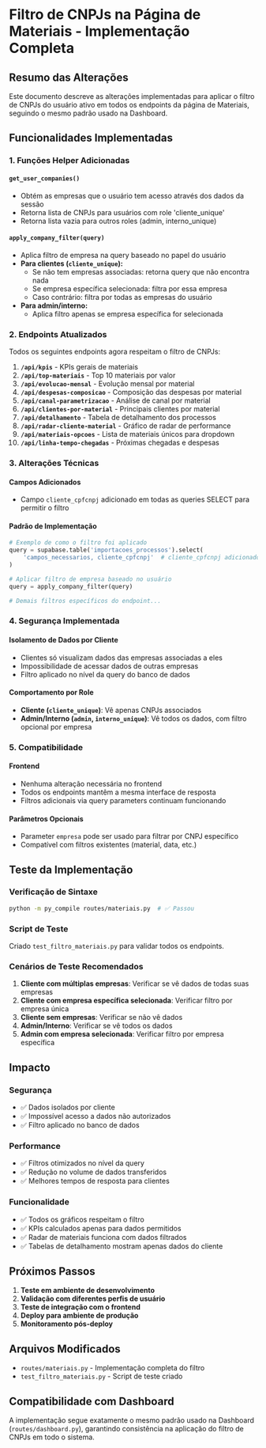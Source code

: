 # Filtro de CNPJs na Página de Materiais - Implementação Completa

## Resumo das Alterações

Este documento descreve as alterações implementadas para aplicar o filtro de CNPJs do usuário ativo em todos os endpoints da página de Materiais, seguindo o mesmo padrão usado na Dashboard.

## Funcionalidades Implementadas

### 1. Funções Helper Adicionadas

#### `get_user_companies()`
- Obtém as empresas que o usuário tem acesso através dos dados da sessão
- Retorna lista de CNPJs para usuários com role 'cliente_unique'
- Retorna lista vazia para outros roles (admin, interno_unique)

#### `apply_company_filter(query)`
- Aplica filtro de empresa na query baseado no papel do usuário
- **Para clientes (`cliente_unique`):**
  - Se não tem empresas associadas: retorna query que não encontra nada
  - Se empresa específica selecionada: filtra por essa empresa
  - Caso contrário: filtra por todas as empresas do usuário
- **Para admin/interno:**
  - Aplica filtro apenas se empresa específica for selecionada

### 2. Endpoints Atualizados

Todos os seguintes endpoints agora respeitam o filtro de CNPJs:

1. **`/api/kpis`** - KPIs gerais de materiais
2. **`/api/top-materiais`** - Top 10 materiais por valor  
3. **`/api/evolucao-mensal`** - Evolução mensal por material
4. **`/api/despesas-composicao`** - Composição das despesas por material
5. **`/api/canal-parametrizacao`** - Análise de canal por material
6. **`/api/clientes-por-material`** - Principais clientes por material
7. **`/api/detalhamento`** - Tabela de detalhamento dos processos
8. **`/api/radar-cliente-material`** - Gráfico de radar de performance
9. **`/api/materiais-opcoes`** - Lista de materiais únicos para dropdown
10. **`/api/linha-tempo-chegadas`** - Próximas chegadas e despesas

### 3. Alterações Técnicas

#### Campos Adicionados
- Campo `cliente_cpfcnpj` adicionado em todas as queries SELECT para permitir o filtro

#### Padrão de Implementação
```python
# Exemplo de como o filtro foi aplicado
query = supabase.table('importacoes_processos').select(
    'campos_necessarios, cliente_cpfcnpj'  # cliente_cpfcnpj adicionado
)

# Aplicar filtro de empresa baseado no usuário
query = apply_company_filter(query)

# Demais filtros específicos do endpoint...
```

### 4. Segurança Implementada

#### Isolamento de Dados por Cliente
- Clientes só visualizam dados das empresas associadas a eles
- Impossibilidade de acessar dados de outras empresas
- Filtro aplicado no nível da query do banco de dados

#### Comportamento por Role
- **Cliente (`cliente_unique`)**: Vê apenas CNPJs associados
- **Admin/Interno (`admin`, `interno_unique`)**: Vê todos os dados, com filtro opcional por empresa

### 5. Compatibilidade

#### Frontend
- Nenhuma alteração necessária no frontend
- Todos os endpoints mantêm a mesma interface de resposta
- Filtros adicionais via query parameters continuam funcionando

#### Parâmetros Opcionais
- Parameter `empresa` pode ser usado para filtrar por CNPJ específico
- Compatível com filtros existentes (material, data, etc.)

## Teste da Implementação

### Verificação de Sintaxe
```bash
python -m py_compile routes/materiais.py  # ✅ Passou
```

### Script de Teste
Criado `test_filtro_materiais.py` para validar todos os endpoints.

### Cenários de Teste Recomendados

1. **Cliente com múltiplas empresas**: Verificar se vê dados de todas suas empresas
2. **Cliente com empresa específica selecionada**: Verificar filtro por empresa única
3. **Cliente sem empresas**: Verificar se não vê dados
4. **Admin/Interno**: Verificar se vê todos os dados
5. **Admin com empresa selecionada**: Verificar filtro por empresa específica

## Impacto

### Segurança
- ✅ Dados isolados por cliente
- ✅ Impossível acesso a dados não autorizados
- ✅ Filtro aplicado no banco de dados

### Performance
- ✅ Filtros otimizados no nível da query
- ✅ Redução no volume de dados transferidos
- ✅ Melhores tempos de resposta para clientes

### Funcionalidade
- ✅ Todos os gráficos respeitam o filtro
- ✅ KPIs calculados apenas para dados permitidos
- ✅ Radar de materiais funciona com dados filtrados
- ✅ Tabelas de detalhamento mostram apenas dados do cliente

## Próximos Passos

1. **Teste em ambiente de desenvolvimento**
2. **Validação com diferentes perfis de usuário**
3. **Teste de integração com o frontend**
4. **Deploy para ambiente de produção**
5. **Monitoramento pós-deploy**

## Arquivos Modificados

- `routes/materiais.py` - Implementação completa do filtro
- `test_filtro_materiais.py` - Script de teste criado

## Compatibilidade com Dashboard

A implementação segue exatamente o mesmo padrão usado na Dashboard (`routes/dashboard.py`), garantindo consistência na aplicação do filtro de CNPJs em todo o sistema.
